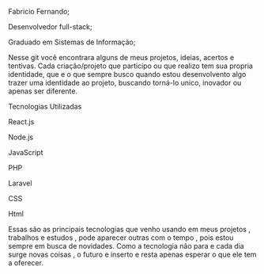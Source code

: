 Fabricio Fernando;

Desenvolvedor full-stack;

Graduado em Sistemas de Informação;



Nesse git você encontrara alguns de meus  projetos, ideias, acertos e tentivas.
Cada criação/projeto que participo ou que realizo tem sua propria identidade, que e o que sempre busco quando estou desenvolvento algo trazer uma identidade ao projeto, 
buscando torná-lo unico, inovador ou apenas ser diferente.



   Tecnologias Utilizadas 

React.js

Node.js

JavaScript
  
PHP 
   
Laravel
    
CSS
     
Html
      



Essas são as principais tecnologias que venho usando em meus projetos , trabalhos e estudos , pode aparecer outras com o tempo , pois estou sempre em busca de novidades.
Como a tecnologia não para e cada dia surge novas coisas , o futuro e inserto e resta apenas esperar o que ele tem a oferecer.


 
